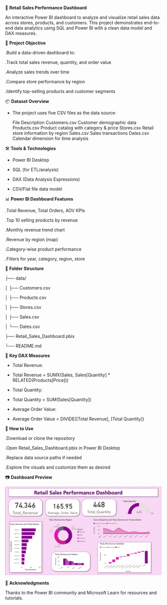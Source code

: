 🛒 **Retail Sales Performance Dashboard**

 An interactive Power BI dashboard to analyze and visualize retail sales data across stores, products, and customers. This project demonstrates end-to-end data analytics using SQL and Power BI with a clean data model and DAX measures.


🎯 **Project Objective**

 .Build a data-driven dashboard to:

 .Track total sales revenue, quantity, and order value

 .Analyze sales trends over time

 .Compare store performance by region

 .Identify top-selling products and customer segments


 📦 **Dataset Overview**

 - The project uses five CSV files as the data source:

   File	              Description
Customers.csv	       Customer demographic data
Products.csv	       Product catalog with category & price
Stores.csv	         Retail store information by region
Sales.csv	           Sales transactions
Dates.csv	           Calendar dimension for time analysis



🛠️ **Tools & Technologies**

  - Power BI Desktop

  - SQL (for ETL/analysis)

  - DAX (Data Analysis Expressions)

  - CSV/Flat file data model



📊 **Power BI Dashboard Features**

   .Total Revenue, Total Orders, AOV KPIs

   .Top 10 selling products by revenue

   .Monthly revenue trend chart

   .Revenue by region (map)

   .Category-wise product performance

   .Filters for year, category, region, store


📁 **Folder Structure**

├── data/

│ ├── Customers.csv

│ ├── Products.csv

│ ├── Stores.csv

│ ├── Sales.csv

│ └── Dates.csv

├── Retail_Sales_Dashboard.pbix

└── README.md



🧮 **Key DAX Measures** 

- Total Revenue:

- Total Revenue = SUMX(Sales, Sales[Quantity] * RELATED(Products[Price]))

- Total Quantity:

- Total Quantity = SUM(Sales[Quantity])

- Average Order Value:

- Average Order Value = DIVIDE([Total Revenue], [Total Quantity])



🔧  **How to Use**

   .Download or clone the repository

  .Open Retail_Sales_Dashboard.pbix in Power BI Desktop

  .Replace data source paths if needed

  .Explore the visuals and customize them as desired


📷 **Dashboard Preview**


![image alt](https://github.com/Tanvijirafe/Sales-_Distribution/blob/f4c29897ef7deebc8becdeb7a2fd0b64cfec62f6/Dashboard.png)

🙌 **Acknowledgments**

  Thanks to the Power BI community and Microsoft Learn for resources and tutorials.

